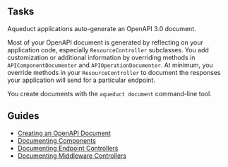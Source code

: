 ## Tasks

Aqueduct applications auto-generate an OpenAPI 3.0 document.

Most of your OpenAPI document is generated by reflecting on your application code, especially `ResourceController` subclasses. You add customization or additional information by overriding methods in `APIComponentDocumenter` and `APIOperationDocumenter`. At minimum, you override methods in your `ResourceController` to document the responses your application will send for a particular endpoint.

You create documents with the `aqueduct document` command-line tool.

## Guides

- [Creating an OpenAPI Document](cli.md)
- [Documenting Components](components.md)
- [Documenting Endpoint Controllers](endpoint.md)
- [Documenting Middleware Controllers](middleware.md)

